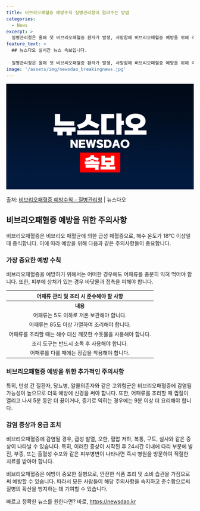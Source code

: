 ```yaml
---
title: 비브리오패혈증 예방수칙 질병관리청이 알려주는 방법
categories:
  - News
excerpt: >
  질병관리청은 올해 첫 비브리오패혈증 환자가 발생, 사망함에 비브리오패혈증 예방을 위해 각별한 주의를 당부했다…
feature_text: >
  ## 뉴스다오 실시간 뉴스 속보입니다.

  질병관리청은 올해 첫 비브리오패혈증 환자가 발생, 사망함에 비브리오패혈증 예방을 위해 각별한 주의를 당부했다…
image: '/assets/img/newsdao_breakingnews.jpg'
---
```


![뉴스다오 속보](/assets/img/newsdao_breakingnews.jpg)

<p>출처: <a href="https://newsdao.kr/3916" rel="dofollow">비브리오패혈증 예방수칙 - 질병관리청</a> | 뉴스다오</p>

<h2 data-ke-size="size26">비브리오패혈증 예방을 위한 주의사항</h2>
<p data-ke-size="size16">비브리오패혈증은 비브리오 패혈균에 의한 급성 패혈증으로, 해수 온도가 18℃ 이상일 때 증식합니다. 이에 따라 예방을 위해 다음과 같은 주의사항들이 중요합니다.</p>

<h3>가장 중요한 예방 수칙</h3>
<p data-ke-size="size16">비브리오패혈증을 예방하기 위해서는 어떠한 경우에도 어패류를 충분히 익혀 먹어야 합니다. 또한, 피부에 상처가 있는 경우 바닷물과 접촉을 피해야 합니다.</p>
<table>
<thead>
<tr>
<th>어패류 관리 및 조리 시 준수해야 할 사항</th>
</tr>
</thead>
<tbody>
<tr>
<td style="text-align: center; height: 17px;"><b>내용</b></td>
</tr>
<tr>
<td style="text-align: center; height: 17px;">어패류는 5도 이하로 저온 보관해야 합니다.</td>
</tr>
<tr>
<td style="text-align: center; height: 17px;">어패류는 85도 이상 가열하여 조리해야 합니다.</td>
</tr>
<tr>
<td style="text-align: center; height: 17px;">어패류를 조리할 때는 해수 대신 깨끗한 수돗물을 사용해야 합니다.</td>
</tr>
<tr>
<td style="text-align: center; height: 17px;">조리 도구는 반드시 소독 후 사용해야 합니다.</td>
</tr>
<tr>
<td style="text-align: center; height: 17px;">어패류를 다룰 때에는 장갑을 착용해야 합니다.</td>
</tr>
</tbody>
</table>

<h3>비브리오패혈증 예방을 위한 추가적인 주의사항</h3>
<p data-ke-size="size16">특히, 만성 간 질환자, 당뇨병, 알콜의존자와 같은 고위험군은 비브리오패혈증에 감염될 가능성이 높으므로 더욱 예방에 신경을 써야 합니다. 또한, 어패류를 조리할 때 껍질이 열리고 나서 5분 동안 더 끓이거나, 증기로 익히는 경우에는 9분 이상 더 요리해야 합니다.</p>

<h3>감염 증상과 응급 조치</h3>
<p data-ke-size="size16">비브리오패혈증에 감염될 경우, 급성 발열, 오한, 혈압 저하, 복통, 구토, 설사와 같은 증상이 나타날 수 있습니다. 특히, 이러한 증상이 시작된 후 24시간 이내에 다리 부분에 발진, 부종, 또는 출혈성 수포와 같은 피부병변이 나타나면 즉시 병원을 방문하여 적절한 치료를 받아야 합니다.</p>

<p data-ke-size="size16">비브리오패혈증은 예방이 중요한 질병으로, 안전한 식품 조리 및 소비 습관을 가짐으로써 예방할 수 있습니다. 따라서 모든 사람들이 해당 주의사항을 숙지하고 준수함으로써 질병의 확산을 방지하는 데 기여할 수 있습니다.</p>
 

빠르고 정확한 뉴스를 원한다면? 바로, <a href="https://newsdao.kr" rel="dofollow">https://newsdao.kr</a>


